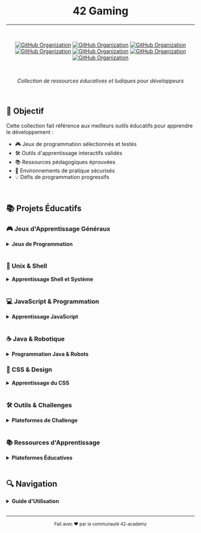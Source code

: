 <div align="center">

# 42 Gaming
---
<br>

[![GitHub Organization](https://img.shields.io/badge/GitHub-42_Academy-purple?logo=github&logoColor=white)](https://github.com/42-academy/.github/blob/main/profile/README.md)
[![GitHub Organization](https://img.shields.io/badge/GitHub-CyberOpsHub-181717?logo=github)](https://github.com/CyberOpsHub)
[![GitHub Organization](https://img.shields.io/badge/GitHub-SmartBot_Guild-181717?logo=github)](https://github.com/SmartBot-Guild)
[![GitHub Organization](https://img.shields.io/badge/GitHub-dev_forks_collection-181717?logo=github)](https://github.com/dev-forks-collection)
[![GitHub Organization](https://img.shields.io/badge/GitHub-42_Career_Hub-181717?logo=github)](https://github.com/42-Career-Hub)
[![GitHub Organization](https://img.shields.io/badge/GitHub-42_Wiki-181717?logo=github)](https://github.com/42-Wiki)
[![GitHub Organization](https://img.shields.io/badge/GitHub-42_Survival_Guide-181717?logo=github)](https://github.com/42-Survival-Guide)

<br>

*Collection de ressources éducatives et ludiques pour développeurs*

</div>
<br>

## 🎯 Objectif

Cette collection fait référence aux meilleurs outils éducatifs pour apprendre le développement :
- 🎮 Jeux de programmation sélectionnés et testés
- 🛠️ Outils d'apprentissage interactifs validés
- 📚 Ressources pédagogiques éprouvées
- 🔧 Environnements de pratique sécurisés
- 💡 Défis de programmation progressifs

<br>

## 📚 Projets Éducatifs

### 🎮 Jeux d'Apprentissage Généraux
<details>
<summary><strong>Jeux de Programmation</strong></summary>

- [**CodeCombat**](https://github.com/codecombat/codecombat)
  - 🎮 [Jouer en ligne](https://codecombat.com/)
  - 📚 [Documentation](https://codecombat.com/docs)
  - 🌍 [Pour les écoles](https://codecombat.com/schools)
  - 🛠️ Technologies : Python, JavaScript, C++
  - ⭐ 7.4k+ stars sur GitHub
  - 👥 [Forum communautaire](https://discourse.codecombat.com/)
  - 📖 [Guide des niveaux](https://codecombat.com/play)
- [**Bitburner**](https://github.com/danielyxie/bitburner)
  - 🎮 [Jouer en ligne](https://danielyxie.github.io/bitburner/)
  - 📖 [Documentation](https://bitburner.readthedocs.io)
  - 💻 [Tutoriels](https://bitburner.readthedocs.io/en/latest/guidesandtips/gameplay_tips.html)
  - 🛠️ Technologies : JavaScript, Node.js
  - ⭐ 6.5k+ stars
  - 🔄 Version actuelle : v2.3.0
  - 📱 [Extension Steam](https://store.steampowered.com/app/1812820/Bitburner/)
- [**CheckiO**](https://github.com/CheckiO)
  - 🌐 [Python Edition](https://py.checkio.org/)
  - 🌐 [JavaScript Edition](https://js.checkio.org/)
  - 📚 Défis de code en Python et JavaScript
  - 🎮 Interface de jeu unique
  - 👥 Revue de code par la communauté
  - 🎯 Progression par île thématique
  - 💡 Solutions commentées
- [**Terminus**](http://web.mit.edu/mprat/Public/web/Terminus/Web/main.html)
  - 🎮 [Jouer en ligne](http://web.mit.edu/mprat/Public/web/Terminus/Web/main.html)
  - 📚 Apprentissage des commandes Unix
  - 🎯 Progression intuitive
  - 💡 Interface de jeu RPG
  - 🌍 Environnement sécurisé
  - 📖 Guide intégré
  - ⭐ Excellent pour débutants
- [**VimAdventures**](https://vim-adventures.com/)
  - 🎮 [Jouer en ligne](https://vim-adventures.com/)
  - 📚 Apprentissage Vim interactif
  - 🎯 Progression ludique
  - 💡 Interface RPG
  - 🌍 Multiple niveaux
  - 📖 Tutoriels intégrés
  - ⭐ Très recommandé
- [**Linux Journey**](https://linuxjourney.com/)
  - 🌐 [Site officiel](https://linuxjourney.com/)
  - 📚 Formation Linux complète
  - 🎯 Modules progressifs
  - 💡 Exercices pratiques
  - 🌍 Ressources gratuites
  - 📖 Documentation détaillée
  - 👥 Communauté active
</details>
<br>

### 🐧 Unix & Shell
<details>
<summary><strong>Apprentissage Shell et Système</strong></summary>

- [**GameShell**](https://github.com/phyver/GameShell)
  - 🐚 [Documentation FR](https://github.com/phyver/GameShell/blob/master/docs/fr/README.md)
  - 🌍 [Documentation EN](https://github.com/phyver/GameShell/blob/master/docs/en/README.md)
  - 📥 Installation : `curl -fsSL https://git.io/gameshell | bash`
  - 📚 [Wiki](https://github.com/phyver/GameShell/wiki)
  - 🎯 40+ missions
  - 💡 [Solutions](https://github.com/phyver/GameShell/tree/master/solutions)
  - 🔧 [Scripts utiles](https://github.com/phyver/GameShell/tree/master/utils)
- [**OverTheWire Games**](https://github.com/OverTheWire/OverTheWire-website)
  - 🌐 [Site officiel](https://overthewire.org/wargames/)
  - 📚 Wargames disponibles :
    - [Bandit](https://overthewire.org/wargames/bandit/) - Débutant
    - [Natas](https://overthewire.org/wargames/natas/) - Web Security
    - [Leviathan](https://overthewire.org/wargames/leviathan/) - Unix
    - [Krypton](https://overthewire.org/wargames/krypton/) - Cryptographie
  - 💭 [IRC](https://overthewire.org/information/irc.html)
  - 📖 [Wiki](https://github.com/OverTheWire/OverTheWire-website/wiki)
  - 🔐 [Challenges SSH](https://overthewire.org/information/connect.html)
- [**Cmdchallenge**](https://cmdchallenge.com/)
  - 🎮 [Jouer en ligne](https://cmdchallenge.com/)
  - 📚 Défis ligne de commande
  - 🎯 Validation en temps réel
  - 💡 Solutions multiples
  - 👥 Communauté active
  - 📖 Base de connaissances
  - 🌟 Interface moderne
- [**Bashcrawl**](https://gitlab.com/slackermedia/bashcrawl)
  - 🎮 Dungeon crawler Bash
  - 📚 Progression RPG
  - 🎯 Apprentissage exploratoire
  - 💡 Structure modulaire
  - 🌍 Multi-niveaux
  - 📖 Documentation incluse
  - ⭐ Apprendre en jouant
</details>
<br>

### 💻 JavaScript & Programmation
<details>
<summary><strong>Apprentissage JavaScript</strong></summary>

- [**Screeps**](https://github.com/screeps/screeps)
  - 🌐 [Jouer en ligne](https://screeps.com/)
  - 📚 [Documentation](https://docs.screeps.com/)
  - 💻 [API Reference](https://docs.screeps.com/api/)
  - 🔧 [Outils recommandés](https://docs.screeps.com/third-party.html)
  - 👥 [Forum](https://screeps.com/forum/)
  - 📦 [NPM Package](https://www.npmjs.com/package/screeps)
  - 🎮 [Steam](https://store.steampowered.com/app/464350/Screeps/)
- [**Untrusted**](https://github.com/AlexNisnevich/untrusted)
  - 🎮 [Jouer en ligne](https://alexnisnevich.github.io/untrusted/)
  - 📖 Meta-JavaScript adventure game
  - 💻 Modifier le code source pour gagner
  - 🌟 Expérience unique d'apprentissage
  - 🎯 21 niveaux progressifs
  - 📚 [Documentation](https://github.com/AlexNisnevich/untrusted/wiki)
  - ⭐ 4.4k+ stars sur GitHub
</details>
<br>

### ☕ Java & Robotique
<details>
<summary><strong>Programmation Java & Robots</strong></summary>

- [**Robocode**](https://github.com/robo-code/robocode)
  - 🤖 [Télécharger](https://robocode.sourceforge.io/)
  - 📚 [Wiki](https://robowiki.net/)
  - 💻 Programmation de robots en Java
  - 🎮 Batailles de robots programmables
  - 🏆 [Compétitions](https://robowiki.net/wiki/Competitions)
  - 📖 [Tutoriels](https://robowiki.net/wiki/Tutorials)
  - 🌟 Idéal pour apprendre Java
</details>

### 🎨 CSS & Design
<details>
<summary><strong>Apprentissage du CSS</strong></summary>

- [**Flexbox Froggy**](https://github.com/thomaspark/flexboxfroggy)
  - 🐸 [Jouer en ligne](https://flexboxfroggy.com/)
  - 📚 Apprendre CSS Flexbox
  - 🌍 24 langues disponibles
  - 🎯 24 niveaux progressifs
  - 💡 Approche visuelle intuitive
  - ⭐ 5.8k+ stars sur GitHub
  - 🎮 Interface ludique
- [**CSS Grid Garden**](https://github.com/thomaspark/gridgarden)
  - 🌐 [Jouer en ligne](https://cssgridgarden.com/)
  - 📚 Apprendre CSS Grid
  - 🎮 28 niveaux de jardinage
  - 🌍 Support multilingue
  - 💻 Exercices pratiques
  - 📖 [Documentation](https://github.com/thomaspark/gridgarden/blob/master/README.md)
  - 🎯 Excellent pour les débutants
- [**CSSBattle**](https://cssbattle.dev/)
  - 🎯 [Défis quotidiens](https://cssbattle.dev/daily)
  - 🏆 [Classement](https://cssbattle.dev/leaderboard)
  - 📚 [Apprentissage CSS](https://cssbattle.dev/learn)
  - 🎮 Gamification du CSS
  - 👥 Communauté active
  - 💡 Solutions créatives
  - 🌟 Interface intuitive
</details>
<br>

### 🛠️ Outils & Challenges
<details>
<summary><strong>Plateformes de Challenge</strong></summary>

- [**CodinGame**](https://www.codingame.com/)
  - 🎮 [Clash of Code](https://www.codingame.com/multiplayer/clashofcode)
  - 🤖 [Bot Programming](https://www.codingame.com/multiplayer/bot-programming)
  - 📚 [Puzzles](https://www.codingame.com/training)
  - 🏢 [Pour entreprises](https://www.codingame.com/work/solutions/coding-game/)
  - 🎯 [Compétitions](https://www.codingame.com/contests/)
  - 💼 [Offres d'emploi](https://www.codingame.com/work/job-offers/)
  - 👥 [Forum](https://www.codingame.com/forum/t/welcome-to-codingame/1894)
- [**exercism**](https://github.com/exercism/exercism)
  - 🌐 [Site Web](https://exercism.org/)
  - 📚 [Tracks disponibles](https://exercism.org/tracks)
  - 💻 [CLI](https://github.com/exercism/cli)
  - 👥 [Mentorat](https://exercism.org/mentoring)
  - 🎯 [Exercices](https://github.com/exercism/problem-specifications)
  - 📖 [Documentation](https://exercism.org/docs)
  - 🤝 [Contribuer](https://exercism.org/contributing)
- [**Project Euler**](https://projecteuler.net/)
  - 🧮 [Archives](https://projecteuler.net/archives)
  - 📊 [Statistiques](https://projecteuler.net/statistics)
  - 👥 [Forum](https://projecteuler.net/forum)
  - 📚 [Problèmes récents](https://projecteuler.net/recent)
  - 🏆 [Niveaux](https://projecteuler.net/levels)
  - 💡 [À propos](https://projecteuler.net/about)
  - 📖 [FAQ](https://projecteuler.net/faq)
</details>
<br>

### 📚 Ressources d'Apprentissage
<details>
<summary><strong>Plateformes Éducatives</strong></summary>

- [**Learn Git Branching**](https://github.com/pcottle/learnGitBranching)
  - 🌐 [Version en ligne](https://learngitbranching.js.org/)
  - 📚 [Solutions](https://github.com/pcottle/learnGitBranching/wiki/Solutions)
  - 🌍 [Traductions](https://github.com/pcottle/learnGitBranching/blob/main/src/levels/index.js)
  - ⭐ 20k+ stars
  - 🎯 69 niveaux
  - 💡 [Guide](https://github.com/pcottle/learnGitBranching/wiki/Guide)
  - 🔧 [Contribuer](https://github.com/pcottle/learnGitBranching/blob/main/CONTRIBUTING.md)

- [**TwilioQuest**](https://github.com/TwilioQuest/twilioquest)
  - 🎮 [Télécharger](https://www.twilio.com/quest/download)
  - 📖 [Guide de démarrage](https://www.twilio.com/quest/learn)
  - 🛠️ Technologies : JavaScript, Python, APIs
  - 🌟 Gratuit et open-source
  - 📱 Multi-plateforme
  - 🎨 [Extensions](https://www.twilio.com/quest/extensions)
  - 👥 [Communauté Discord](https://discord.gg/twilioquest)

- [**Codecademy**](https://www.codecademy.com/)
  - 💻 [Catalogue de cours](https://www.codecademy.com/catalog)
  - 🛣️ [Parcours d'apprentissage](https://www.codecademy.com/paths)
  - 🎯 [Projets guidés](https://www.codecademy.com/projects)
  - 👥 [Forum](https://discuss.codecademy.com/)
  - 📱 [Applications](https://www.codecademy.com/mobile)
  - 💼 [Pro](https://www.codecademy.com/pro)
  - 🏢 [Pour entreprises](https://www.codecademy.com/business)
</details>
<br>

## 🔍 Navigation
<details>
<summary><strong>Guide d'Utilisation</strong></summary>

1. **Par Niveau**
   - 🌱 Débutant : [GameShell](https://github.com/phyver/GameShell), [Flexbox Froggy](https://flexboxfroggy.com/)
   - 🔄 Intermédiaire : [CodeCombat](https://codecombat.com/), [Bitburner](https://danielyxie.github.io/bitburner/)
   - 🚀 Avancé : [Project Euler](https://projecteuler.net/), [Screeps](https://screeps.com/)

2. **Par Technologie**
   - 🐚 Shell : [GameShell](https://github.com/phyver/GameShell), [OverTheWire](https://overthewire.org/)
   - 💻 JavaScript : [Screeps](https://screeps.com/), [Untrusted](https://alexnisnevich.github.io
</details>
<br>

---

<div align="center">

<sub>Fait avec ❤️ par la communauté 42-academy</sub>
</div>
